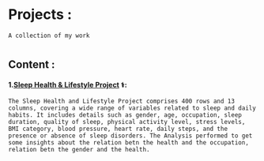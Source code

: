 # Projects :
`A collection of my work`
#
## Content :
#### 1.[Sleep Health & Lifestyle Project](https://github.com/shubhamkadam10009/Projects/tree/main/Sleep%20Health%20And%20Lifestyle) ⚕️: 
`
The Sleep Health and Lifestyle Project comprises 400 rows and 13 columns, covering a wide range of variables related to sleep and daily habits. It includes details such as gender, age, occupation, sleep duration, quality of sleep, physical activity level, stress levels, BMI category, blood pressure, heart rate, daily steps, and the presence or absence of sleep disorders.
The Analysis performed to get some insights about the relation betn the health and the occupation, relation betn the gender and the health.
`
